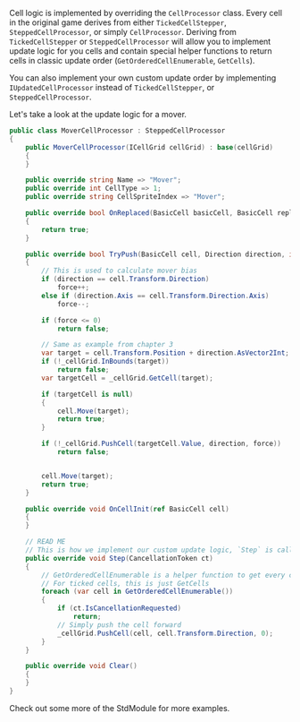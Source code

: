 Cell logic is implemented by overriding the `CellProcessor` class. Every cell in the original game derives from either `TickedCellStepper`, `SteppedCellProcessor`, or simply `CellProcessor`. Deriving from `TickedCellStepper` or `SteppedCellProcessor` will allow you to implement update logic for you cells and contain special helper functions to return cells in classic update order (`GetOrderedCellEnumerable`, `GetCells`).

You can also implement your own custom update order by implementing `IUpdatedCellProcessor` instead of `TickedCellStepper`, or `SteppedCellProcessor`.

Let's take a look at the update logic for a mover.
```cs
public class MoverCellProcessor : SteppedCellProcessor
{
    public MoverCellProcessor(ICellGrid cellGrid) : base(cellGrid)
    {
    }

    public override string Name => "Mover";
    public override int CellType => 1;
    public override string CellSpriteIndex => "Mover";

    public override bool OnReplaced(BasicCell basicCell, BasicCell replacingCell)
    {
        return true;
    }

    public override bool TryPush(BasicCell cell, Direction direction, int force)
    {
        // This is used to calculate mover bias
        if (direction == cell.Transform.Direction)
            force++;
        else if (direction.Axis == cell.Transform.Direction.Axis)
            force--;

        if (force <= 0)
            return false;

        // Same as example from chapter 3
        var target = cell.Transform.Position + direction.AsVector2Int;
        if (!_cellGrid.InBounds(target))
            return false;
        var targetCell = _cellGrid.GetCell(target);

        if (targetCell is null)
        {
            cell.Move(target);
            return true;
        }

        if (!_cellGrid.PushCell(targetCell.Value, direction, force))
            return false;


        cell.Move(target);
        return true;
    }

    public override void OnCellInit(ref BasicCell cell)
    {
    }

    // READ ME
    // This is how we implement our custom update logic, `Step` is called everytime it's our turn to update our cells.
    public override void Step(CancellationToken ct)
    {
        // GetOrderedCellEnumerable is a helper function to get every cell in stepped cell order (so, in order of subticking)
        // For ticked cells, this is just GetCells
        foreach (var cell in GetOrderedCellEnumerable())
        {
            if (ct.IsCancellationRequested)
                return;
            // Simply push the cell forward
            _cellGrid.PushCell(cell, cell.Transform.Direction, 0);
        }
    }

    public override void Clear()
    {
    }
}
```

Check out some more of the StdModule for more examples.
